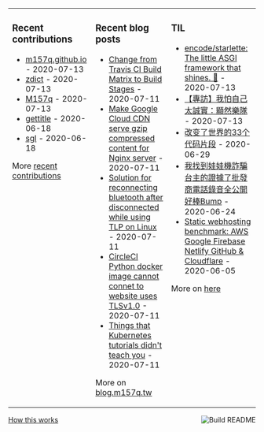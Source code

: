 <table><tr><td valign="top">

### Recent contributions
<!-- recent_contributions starts -->
* [m157q.github.io](https://github.com/M157q/m157q.github.io) - 2020-07-13
* [zdict](https://github.com/zdict/zdict) - 2020-07-13
* [M157q](https://github.com/M157q/M157q) - 2020-07-13
* [gettitle](https://github.com/M157q/gettitle) - 2020-06-18
* [sgl](https://github.com/M157q/sgl) - 2020-06-18
<!-- recent_contributions ends -->
More [recent contributions](https://github.com/M157q/M157q/blob/main/recent_contributions.md)
</td><td valign="top">

### Recent blog posts
<!-- blog starts -->
* [Change from Travis CI Build Matrix to Build Stages](https://blog.m157q.tw/posts/2020/07/11/change-from-travis-ci-build-matrix-to-build-stages/) - 2020-07-11
* [Make Google Cloud CDN serve gzip compressed content for Nginx server](https://blog.m157q.tw/posts/2020/07/11/make-google-cloud-cdn-serve-gzip-compressed-content-for-nginx-server/) - 2020-07-11
* [Solution for reconnecting bluetooth after disconnected while using TLP on Linux](https://blog.m157q.tw/posts/2020/07/11/solution-for-reconnecting-bluetooth-after-disconnected-while-using-tlp-on-linux/) - 2020-07-11
* [CircleCI Python docker image cannot connet to website uses TLSv1.0](https://blog.m157q.tw/posts/2020/07/11/circleci-python-docker-image-cannot-connet-to-website-uses-tlsv1-0/) - 2020-07-11
* [Things that Kubernetes tutorials didn't teach you](https://blog.m157q.tw/posts/2020/07/11/things-that-kubernetes-tutorials-didnt-teach-you/) - 2020-07-11
<!-- blog ends -->
More on [blog.m157q.tw](https://blog.m157q.tw/)
</td><td valign="top">

### TIL
<!-- tils starts -->
* [encode/starlette: The little ASGI framework that shines. 🌟](https://github.com/M157q/m157q.github.io/issues/1132) - 2020-07-13
* [【專訪】我怕自己太誠實：顯然樂隊](https://github.com/M157q/m157q.github.io/issues/1130) - 2020-07-13
* [改变了世界的33个代码片段](https://github.com/M157q/m157q.github.io/issues/1129) - 2020-06-29
* [我找到娃娃機詐騙台主的證據了批發商電話錄音全公開好棒Bump](https://github.com/M157q/m157q.github.io/issues/1128) - 2020-06-24
* [Static webhosting benchmark: AWS Google Firebase Netlify GitHub & Cloudflare](https://github.com/M157q/m157q.github.io/issues/1127) - 2020-06-05
<!-- tils ends -->
More on [here](https://github.com/M157q/m157q.github.io/issues?q=is%3Aissue+is%3Aopen+sort%3Aupdated-desc)
</td></tr></table>

<a href="https://github.com/M157q/M157q/actions"><img src="https://github.com/M157q/M157q/workflows/Build%20README/badge.svg" align="right" alt="Build README"></a> <a href="https://simonwillison.net/2020/Jul/10/self-updating-profile-readme/">How this works</a>
